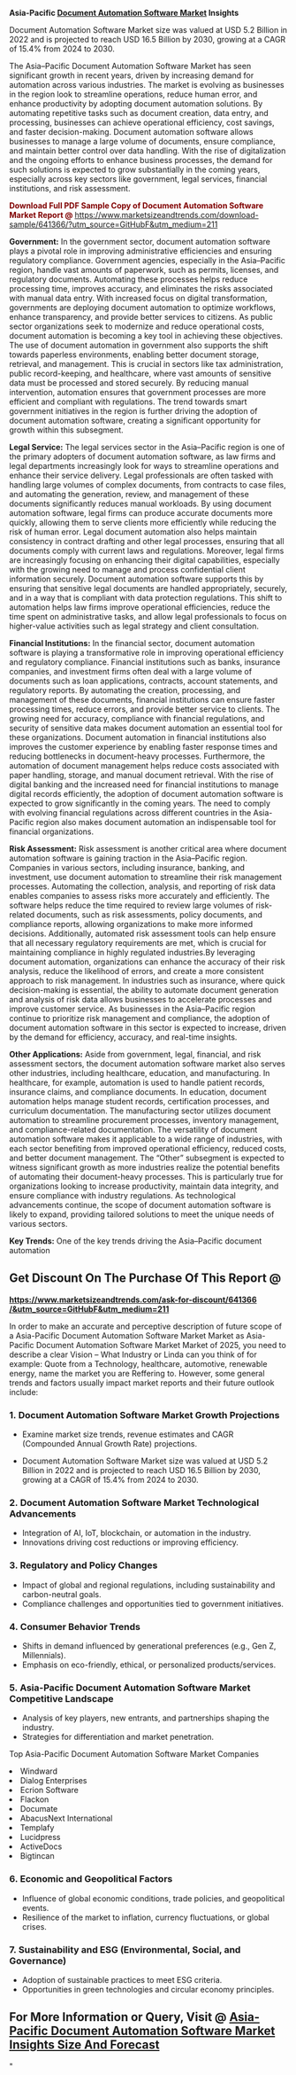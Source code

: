 <p><strong>Asia-Pacific&nbsp;<a href=""https://www.marketsizeandtrends.com/download-sample/641366/&amp;utm_source=GitHubF&amp;utm_medium=211"">Document Automation Software Market</a> Insights</strong></p><p>Document Automation Software Market size was valued at USD 5.2 Billion in 2022 and is projected to reach USD 16.5 Billion by 2030, growing at a CAGR of 15.4% from 2024 to 2030.</p><p><p>The Asia–Pacific Document Automation Software Market has seen significant growth in recent years, driven by increasing demand for automation across various industries. The market is evolving as businesses in the region look to streamline operations, reduce human error, and enhance productivity by adopting document automation solutions. By automating repetitive tasks such as document creation, data entry, and processing, businesses can achieve operational efficiency, cost savings, and faster decision-making. Document automation software allows businesses to manage a large volume of documents, ensure compliance, and maintain better control over data handling. With the rise of digitalization and the ongoing efforts to enhance business processes, the demand for such solutions is expected to grow substantially in the coming years, especially across key sectors like government, legal services, financial institutions, and risk assessment. <p><strong><span style="color: #800000;">Download Full PDF Sample Copy of Document Automation Software Market Report @</span>&nbsp;</strong><a href="https://www.marketsizeandtrends.com/download-sample/641366/?utm_source=GitHubF&amp;utm_medium=211" target="_blank">https://www.marketsizeandtrends.com/download-sample/641366/?utm_source=GitHubF&amp;utm_medium=211</a></p></p><p><strong>Government:</strong> In the government sector, document automation software plays a pivotal role in improving administrative efficiencies and ensuring regulatory compliance. Government agencies, especially in the Asia–Pacific region, handle vast amounts of paperwork, such as permits, licenses, and regulatory documents. Automating these processes helps reduce processing time, improves accuracy, and eliminates the risks associated with manual data entry. With increased focus on digital transformation, governments are deploying document automation to optimize workflows, enhance transparency, and provide better services to citizens. As public sector organizations seek to modernize and reduce operational costs, document automation is becoming a key tool in achieving these objectives. The use of document automation in government also supports the shift towards paperless environments, enabling better document storage, retrieval, and management. This is crucial in sectors like tax administration, public record-keeping, and healthcare, where vast amounts of sensitive data must be processed and stored securely. By reducing manual intervention, automation ensures that government processes are more efficient and compliant with regulations. The trend towards smart government initiatives in the region is further driving the adoption of document automation software, creating a significant opportunity for growth within this subsegment. <p><strong>Legal Service:</strong> The legal services sector in the Asia–Pacific region is one of the primary adopters of document automation software, as law firms and legal departments increasingly look for ways to streamline operations and enhance their service delivery. Legal professionals are often tasked with handling large volumes of complex documents, from contracts to case files, and automating the generation, review, and management of these documents significantly reduces manual workloads. By using document automation software, legal firms can produce accurate documents more quickly, allowing them to serve clients more efficiently while reducing the risk of human error. Legal document automation also helps maintain consistency in contract drafting and other legal processes, ensuring that all documents comply with current laws and regulations. Moreover, legal firms are increasingly focusing on enhancing their digital capabilities, especially with the growing need to manage and process confidential client information securely. Document automation software supports this by ensuring that sensitive legal documents are handled appropriately, securely, and in a way that is compliant with data protection regulations. This shift to automation helps law firms improve operational efficiencies, reduce the time spent on administrative tasks, and allow legal professionals to focus on higher-value activities such as legal strategy and client consultation. <p><strong>Financial Institutions:</strong> In the financial sector, document automation software is playing a transformative role in improving operational efficiency and regulatory compliance. Financial institutions such as banks, insurance companies, and investment firms often deal with a large volume of documents such as loan applications, contracts, account statements, and regulatory reports. By automating the creation, processing, and management of these documents, financial institutions can ensure faster processing times, reduce errors, and provide better service to clients. The growing need for accuracy, compliance with financial regulations, and security of sensitive data makes document automation an essential tool for these organizations. Document automation in financial institutions also improves the customer experience by enabling faster response times and reducing bottlenecks in document-heavy processes. Furthermore, the automation of document management helps reduce costs associated with paper handling, storage, and manual document retrieval. With the rise of digital banking and the increased need for financial institutions to manage digital records efficiently, the adoption of document automation software is expected to grow significantly in the coming years. The need to comply with evolving financial regulations across different countries in the Asia-Pacific region also makes document automation an indispensable tool for financial organizations. <p><strong>Risk Assessment:</strong> Risk assessment is another critical area where document automation software is gaining traction in the Asia–Pacific region. Companies in various sectors, including insurance, banking, and investment, use document automation to streamline their risk management processes. Automating the collection, analysis, and reporting of risk data enables companies to assess risks more accurately and efficiently. The software helps reduce the time required to review large volumes of risk-related documents, such as risk assessments, policy documents, and compliance reports, allowing organizations to make more informed decisions. Additionally, automated risk assessment tools can help ensure that all necessary regulatory requirements are met, which is crucial for maintaining compliance in highly regulated industries.By leveraging document automation, organizations can enhance the accuracy of their risk analysis, reduce the likelihood of errors, and create a more consistent approach to risk management. In industries such as insurance, where quick decision-making is essential, the ability to automate document generation and analysis of risk data allows businesses to accelerate processes and improve customer service. As businesses in the Asia–Pacific region continue to prioritize risk management and compliance, the adoption of document automation software in this sector is expected to increase, driven by the demand for efficiency, accuracy, and real-time insights.<p><strong>Other Applications:</strong> Aside from government, legal, financial, and risk assessment sectors, the document automation software market also serves other industries, including healthcare, education, and manufacturing. In healthcare, for example, automation is used to handle patient records, insurance claims, and compliance documents. In education, document automation helps manage student records, certification processes, and curriculum documentation. The manufacturing sector utilizes document automation to streamline procurement processes, inventory management, and compliance-related documentation. The versatility of document automation software makes it applicable to a wide range of industries, with each sector benefiting from improved operational efficiency, reduced costs, and better document management. The “Other” subsegment is expected to witness significant growth as more industries realize the potential benefits of automating their document-heavy processes. This is particularly true for organizations looking to increase productivity, maintain data integrity, and ensure compliance with industry regulations. As technological advancements continue, the scope of document automation software is likely to expand, providing tailored solutions to meet the unique needs of various sectors. <p><strong>Key Trends:</strong> One of the key trends driving the Asia–Pacific document automation</p><h2><strong>Get Discount On The Purchase Of This Report @&nbsp;</strong></h2><p><strong><a href=""https://www.marketsizeandtrends.com/ask-for-discount/641366/&amp;utm_source=GitHubF&amp;utm_medium=211"" target=""_blank"">https://www.marketsizeandtrends.com/ask-for-discount/641366<br />/&amp;utm_source=GitHubF&amp;utm_medium=211</a></strong></p><p>In order to make an accurate and perceptive description of future scope of a Asia-Pacific&nbsp;Document Automation Software Market Market as Asia-Pacific&nbsp;Document Automation Software Market Market of 2025, you need to describe a clear Vision &ndash; What Industry or Linda can you think of for example: Quote from a Technology, healthcare, automotive, renewable energy, name the market you are Reffering to. However, some general trends and factors usually impact market reports and their future outlook include:</p><h3>1.&nbsp;<strong>Document Automation Software Market Growth Projections</strong></h3><ul><li>Examine market size trends, revenue estimates and CAGR (Compounded Annual Growth Rate) projections.</li><li><p>Document Automation Software Market size was valued at USD 5.2 Billion in 2022 and is projected to reach USD 16.5 Billion by 2030, growing at a CAGR of 15.4% from 2024 to 2030.</p></li></ul><h3>2.&nbsp;<strong>Document Automation Software Market Technological Advancements</strong></h3><ul><li>Integration of AI, IoT, blockchain, or automation in the industry.</li><li>Innovations driving cost reductions or improving efficiency.</li></ul><h3>3.&nbsp;<strong>Regulatory and Policy Changes</strong></h3><ul><li>Impact of global and regional regulations, including sustainability and carbon-neutral goals.</li><li>Compliance challenges and opportunities tied to government initiatives.</li></ul><h3>4.&nbsp;<strong>Consumer Behavior Trends</strong></h3><ul><li>Shifts in demand influenced by generational preferences (e.g., Gen Z, Millennials).</li><li>Emphasis on eco-friendly, ethical, or personalized products/services.</li></ul><h3>5.&nbsp;<strong>Asia-Pacific Document Automation Software Market Competitive Landscape</strong></h3><ul><li>Analysis of key players, new entrants, and partnerships shaping the industry.</li><li>Strategies for differentiation and market penetration.</li></ul><p data-pm-slice=""1 1 []"">Top Asia-Pacific Document Automation Software Market Companies</p><div data-test-id=""""><p><li>Windward</li><li> Dialog Enterprises</li><li> Ecrion Software</li><li> Flackon</li><li> Documate</li><li> AbacusNext International</li><li> Templafy</li><li> Lucidpress</li><li> ActiveDocs</li><li> Bigtincan</li></p></div><h3>6.&nbsp;<strong>Economic and Geopolitical Factors</strong></h3><ul><li>Influence of global economic conditions, trade policies, and geopolitical events.</li><li>Resilience of the market to inflation, currency fluctuations, or global crises.</li></ul><h3>7.&nbsp;<strong>Sustainability and ESG (Environmental, Social, and Governance)</strong></h3><ul><li>Adoption of sustainable practices to meet ESG criteria.</li><li>Opportunities in green technologies and circular economy principles.</li></ul><h2><strong>For More Information or Query, Visit @&nbsp;</strong><a href=""https://www.verifiedmarketreports.com/product/document-automation-software-market/"" target=""_blank"">Asia-Pacific Document Automation Software Market Insights Size And Forecast</a></h2>"
